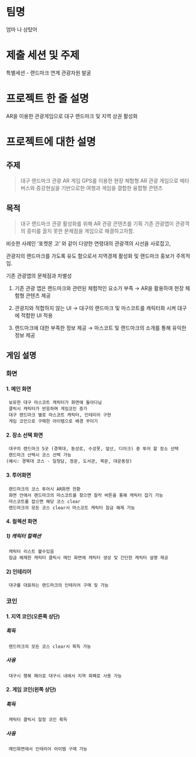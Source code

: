 팀명
====
엄마 나 상탔어

제출 세션 및 주제
=================
특별세션 - 랜드마크 연계 관광자원 발굴

프로젝트 한 줄 설명
==================
AR을 이용한 관광게임으로 대구 랜드마크 및 지역 상권 활성화

프로젝트에 대한 설명
====================
주제
----
>대구 랜드마크 관광 AR 게임
GPS를 이용한 현장 체험형 AR 관광 게임으로 메타버스와 증강현실을 기반으로한 여행과 게임을 결합한 융합형 콘텐츠

목적
----
>대구 랜드마크 관광 활성화를 위해 AR 관광 콘텐츠를 기획
기존 관광앱이 관광객의 흥미를 끌지 못한 문제점을 게임으로 해결하고자함.

비슷한 사례인 ‘포켓몬 고’ 와 같이 다양한 연령대의 관광객의 시선을 사로잡고,

관광지의 랜드마크를 가도록 유도 함으로서 지역경제 활성화 및 랜드마크 홍보가 주목적임.

기존 관광앱의 문제점과 차별성
1. 기존 관광 앱은 랜드마크와 관련된 체험적인 요소가 부족
    → AR을 활용하여 현장 체험형 콘텐츠 제공
    
2. 관광지와 적합하지 않는 UI
    → 대구의 랜드마크 및 마스코트를 캐릭터화 시켜 대구에 적합한 UI 적용
    
3. 랜드마크에 대한 부족한 정보 제공
    → 마스코트 및 랜드마크의 소개를 통해 유익한 정보 제공

게임 설명
---------
### 화면
#### 1. 메인 화면
     보유한 대구 마스코트 캐릭터가 화면에 돌아다님
     클릭시 캐릭터가 반응하며 게임코인 증가
     대구 랜드마크 별로 마스코트 캐릭터, 인테리어 구현
     게임 코인으로 구매한 아이템으로 배경 꾸미기
    
#### 2. 장소 선택 화면
     대구의 랜드마크 5곳 (경북대, 동성로, 수성못, 앞산, 디아크) 중 투어 할 장소 선택
     랜드마크 선택시 코스 선택 가능
    (예시: 경북대 코스 - 일청담, 정문, 도서관, 북문, 대운동장)
    
#### 3. 투어화면
     랜드마크의 코스 투어시 AR화면 전환
     화면 안에서 랜드마크의 마스코트를 찾으면 찰칵 버튼을 통해 캐릭터 잡기 가능
     마스코트를 잡으면 해당 코스 clear
     랜드마크의 모든 코스 clear시 마스코트 캐릭터 잠금 해제 가능
    
#### 4. 컬렉션 화면
##### 1) 캐릭터 컬렉션
     캐릭터 리스트 볼수있음
     잠금 해제한 캐릭터 클릭시 메인 화면에 캐릭터 생성 및 간단한 캐릭터 설명 제공   
#### 2) 인테리어    
     대구를 대표하는 랜드마크의 인테리어 구매 및 가능
        

### 코인
#### 1. 지역 코인(오른쪽 상단)
##### 획득
     랜드마크의 모든 코스 clear시 획득 가능
##### 사용
     대구시 행복 페이로 대구시 내에서 지역 화폐로 사용 가능
#### 2. 게임 코인(왼쪽 상단)
##### 획득
     캐릭터 클릭시 일정 코인 획득
##### 사용
     메인화면에서 인테리어 아이템 구매 가능